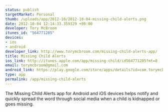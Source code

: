 ```yaml
--- 
status: publish
targetMarket: Personal
thumb: /uploads/app/2012-10/2012-10-04-missing-child-alerts.png
date: 2012-10-04 12:14:33.359329 +00:00
developer: Tory McBroom
itunes_id: "564771285"
devices: 
- ios
- android
developer_link: http://www.torymcbroom.com/missing-child-alerts-app/
title: Missing Child Alerts
ios_link: http://itunes.apple.com/app/missing-child/id564771285?mt=8
email: torymcbroom@gmail.com
android_link: https://play.google.com/store/apps/details?id=com.torymcbroom.missingchild
type: app
permalink: /app/missing-child-alerts
---
```


The Missing Child Alerts app for Android and iOS devices helps notify and quickly spread the word through social media when a child is kidnapped or goes missing.
